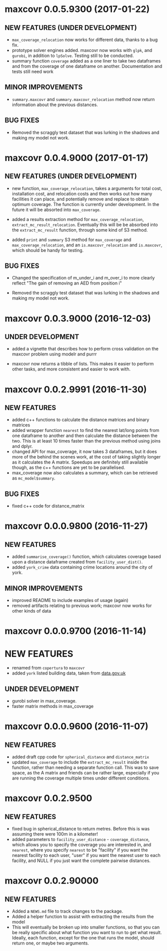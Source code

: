 # maxcovr 0.0.5.9300 (2017-01-22)

## NEW FEATURES (UNDER DEVELOPMENT)

* `max_coverage_relocation` now works for different data, thanks to a bug fix.
* prototype solver engines added. maxcovr now works with `glpk`, and `gurobi`, in addition to `lpSolve`. Testing still to be conducted.
* summary function `coverage` added as a one liner to take two dataframes and from the coverage of one dataframe on another. Documentation and tests still need work


## MINOR IMPROVEMENTS

* `summary.maxcovr` and `summary.maxcovr_relocation` method now return information about the previous distances.

## BUG FIXES

* Removed the scraggly test dataset that was lurking in the shadows and making my model not work.

# maxcovr 0.0.4.9000 (2017-01-17)

## NEW FEATURES (UNDER DEVELOPMENT)

* new function, `max_coverage_relocation`, takes a arguments for total cost, installation cost, and relocation costs and then works out how many facilities it can place, and potentially remove and replace to obtain optimum coverage. The function is currently under development. In the future it will be absorted into `max_coverage`.

* added a results extraction method for `max_coverage_relocation`, `extract_mc_result_relocation`. Eventually this will be be absorbed into the `extract_mc_result` function, through some kind of S3 method.

* added `print` and `summary` S3 method for `max_coverage` and `max_coverage_relocation`, and an `is.maxcovr_relocation` and `is.maxcovr`, which should be handy for testing.

## BUG FIXES

* Changed the specification of m_under_i and m_over_i to more clearly reflect "The gain of removing an AED from position i"

* Removed the scraggly test dataset that was lurking in the shadows and making my model not work.


# maxcovr 0.0.3.9000 (2016-12-03)

## UNDER DEVELOPMENT

* added a vignette that describes how to perform cross validation on the maxcovr problem using modelr and purrr

* maxcovr now returns a tibble of lists. This makes it easier to perform other tasks, and more consistent and easier to work with.


# maxcovr 0.0.2.9991 (2016-11-30)

## NEW FEATURES

* added c++ functions to calculate the distance matrices and binary matrices
* added wrapper function `nearest` to find the nearest lat/long points from one dataframe to another and then calculate the distance between the two. This is at least 10 times faster than the previous method using joins and dplyr.
* changed API for max_coverage, it now takes 3 dataframes, but it does more of the behind the scenes work, at the cost of taking slightly longer as it calculates the A matrix. Speedups are definitely still available though, as the c++ functions are yet to be parallelised.
* max_coverage now also calculates a summary, which can be retrieved as `mc_model$summary`.

## BUG FIXES

* fixed c++ code for distance_matrix

# maxcovr 0.0.0.9800 (2016-11-27)

## NEW FEATURES

* added `summarise_coverage()` function, which calculates coverage based upon a distance dataframe created from `facility_user_dist()`.
* added `york_crime` data containing crime locations around the city of york.


## MINOR IMPROVEMENTS

* improved README to include examples of usage (again)
* removed artifacts relating to previous work; maxcovr now works for other kinds of data

# maxcovr 0.0.0.9700 (2016-11-14)

# NEW FEATURES

* renamed from `copertura` to `maxcovr`
* added `york` listed building data, taken from [data.gov.uk](https://data.gov.uk/dataset/listed-buildings24/resource/8c32fb55-0e40-457f-98f9-6494503e283b)

## UNDER DEVELOPMENT

* gurobi solver in max_coverage.
* faster matrix methods in max_coverage

# maxcovr 0.0.0.9600 (2016-11-07)

## NEW FEATURES

* added draft cpp code for `spherical_distance` and `distance_matrix`
* updated `max_coverage` to include the `extract_mc_result` inside the function, rather than needing a separate function call. This was to save space, as the A matrix and friends can be rather large, especially if you are running the coverage multiple times under different conditions.

# maxcovr 0.0.2.9500

## NEW FEATURES

* fixed bug in spherical_distance to return metres. Before this is was assuming there were 100m in a kilometer!
* added parameters to `facility_user_distance` - `coverage_distance`, which allows you to specify the coverage you are interested in, and `nearest`, where you specify `nearest` to be "facility" if you want the nearest facility to each user, "user" if you want the nearest user to each facility, and NULL if you just want the complete pairwise distances.

# maxcovr 0.0.2.90000

## NEW FEATURES

* Added a `NEWS.md` file to track changes to the package.
* Added a helper function to assist with extracting the results from the model
* This will eventually be broken up into smaller functions, so that you can be really specific about what function you want to run to get what result. Ideally, each function, except for the one that runs the model, should return one, or maybe two arguments.   


<!--NEW FEATURES, MINOR IMPROVEMENTS, BUG FIXES, DEPRECATED AND DEFUNCT -- >
